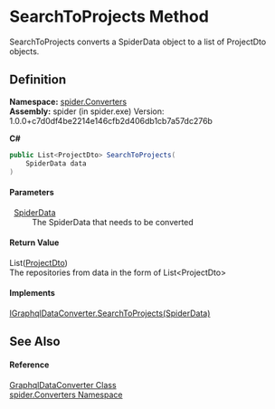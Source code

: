 # SearchToProjects Method


SearchToProjects converts a SpiderData object to a list of ProjectDto objects.



## Definition
**Namespace:** <a href="a1a6487c-d380-1653-1824-13765b4fe1dd">spider.Converters</a>  
**Assembly:** spider (in spider.exe) Version: 1.0.0+c7d0df4be2214e146cfb2d406db1cb7a57dc276b

**C#**
``` C#
public List<ProjectDto> SearchToProjects(
	SpiderData data
)
```



#### Parameters
<dl><dt>  <a href="c0c784bf-c2ba-668f-3837-4e1d39c9d7e4">SpiderData</a></dt><dd>The SpiderData that needs to be converted</dd></dl>

#### Return Value
List(<a href="7153ffa9-75d9-d756-b8b0-dace1841bf5b">ProjectDto</a>)  
The repositories from data in the form of List&lt;ProjectDto&gt;

#### Implements
<a href="9a4cdaec-845c-a5de-65c0-ba44ee744d9a">IGraphqlDataConverter.SearchToProjects(SpiderData)</a>  


## See Also


#### Reference
<a href="ec24db30-fbca-4917-4d3c-59ef53618124">GraphqlDataConverter Class</a>  
<a href="a1a6487c-d380-1653-1824-13765b4fe1dd">spider.Converters Namespace</a>  
